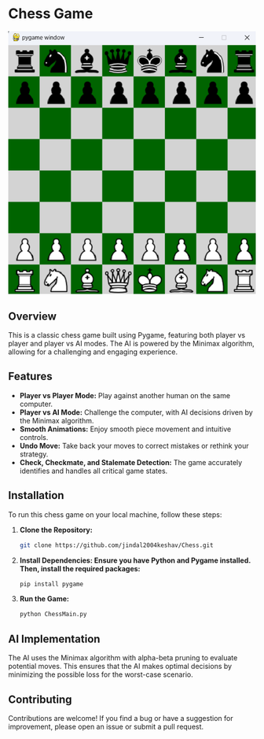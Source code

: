 # Chess Game

![Chess Game Screenshot](chess_game_screenshot.png)

## Overview

This is a classic chess game built using Pygame, featuring both player vs player and player vs AI modes. The AI is powered by the Minimax algorithm, allowing for a challenging and engaging experience.

## Features

- **Player vs Player Mode:** Play against another human on the same computer.
- **Player vs AI Mode:** Challenge the computer, with AI decisions driven by the Minimax algorithm.
- **Smooth Animations:** Enjoy smooth piece movement and intuitive controls.
- **Undo Move:** Take back your moves to correct mistakes or rethink your strategy.
- **Check, Checkmate, and Stalemate Detection:** The game accurately identifies and handles all critical game states.

## Installation

To run this chess game on your local machine, follow these steps:

1. **Clone the Repository:**
   ```bash
   git clone https://github.com/jindal2004keshav/Chess.git
   
2. **Install Dependencies: Ensure you have Python and Pygame installed. Then, install the required packages:**
   ```bash
   pip install pygame
   
3. **Run the Game:**
   ```bash
   python ChessMain.py

## AI Implementation

The AI uses the Minimax algorithm with alpha-beta pruning to evaluate potential moves. This ensures that the AI makes optimal decisions by minimizing the possible loss for the worst-case scenario.

## Contributing

Contributions are welcome! If you find a bug or have a suggestion for improvement, please open an issue or submit a pull request.
